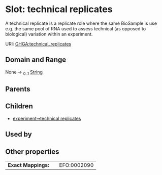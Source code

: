 
# Slot: technical replicates


A technical replicate is a replicate role where the same BioSample is use e.g. the same pool of RNA used to assess technical (as opposed to biological) variation within an experiment.

URI: [GHGA:technical_replicates](https://w3id.org/GHGA/technical_replicates)


## Domain and Range

None &#8594;  <sub>0..1</sub> [String](types/String.md)

## Parents


## Children

 *  [experiment➞technical replicates](experiment_technical_replicates.md)

## Used by


## Other properties

|  |  |  |
| --- | --- | --- |
| **Exact Mappings:** | | EFO:0002090 |

